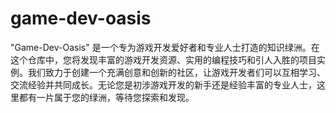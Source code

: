# game-dev-oasis
"Game-Dev-Oasis" 是一个专为游戏开发爱好者和专业人士打造的知识绿洲。在这个仓库中，您将发现丰富的游戏开发资源、实用的编程技巧和引人入胜的项目实例。我们致力于创建一个充满创意和创新的社区，让游戏开发者们可以互相学习、交流经验并共同成长。无论您是初涉游戏开发的新手还是经验丰富的专业人士，这里都有一片属于您的绿洲，等待您探索和发现。
